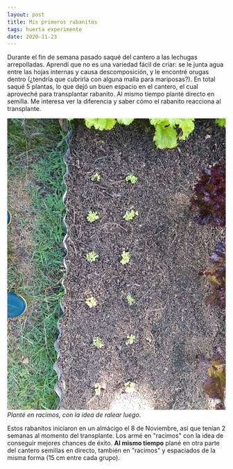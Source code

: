 ```yaml
---
layout: post
title: Mis primeros rabanitos
tags: huerta experimento
date: 2020-11-23
---
```


Durante el fin de semana pasado saqué del cantero a las lechugas arrepolladas. Aprendí que no es una variedad fácil de criar: se le junta agua entre las hojas internas y causa descomposición, y le encontré orugas dentro (¿tendría que cubrirla con alguna malla para mariposas?). En total saqué 5 plantas, lo que dejó un buen espacio en el cantero, el cual aproveché para transplantar rabanito. Al mismo tiempo planté directo en semilla. Me interesa ver la diferencia y saber cómo el rabanito reacciona al transplante.

![Racimos de rabanitos](/assets/img/rabanitos-transplantados.jpg)_Planté en racimos, con la idea de ralear luego_.

Estos rabanitos iniciaron en un almácigo el 8 de Noviembre, así que tenían 2 semanas al momento del transplante. Los armé en "racimos" con la idea de conseguir mejores chances de éxito. **Al mismo tiempo** plané en otra parte del cantero semillas en directo, también en "racimos" y espaciados de la misma forma (15 cm entre cada grupo).